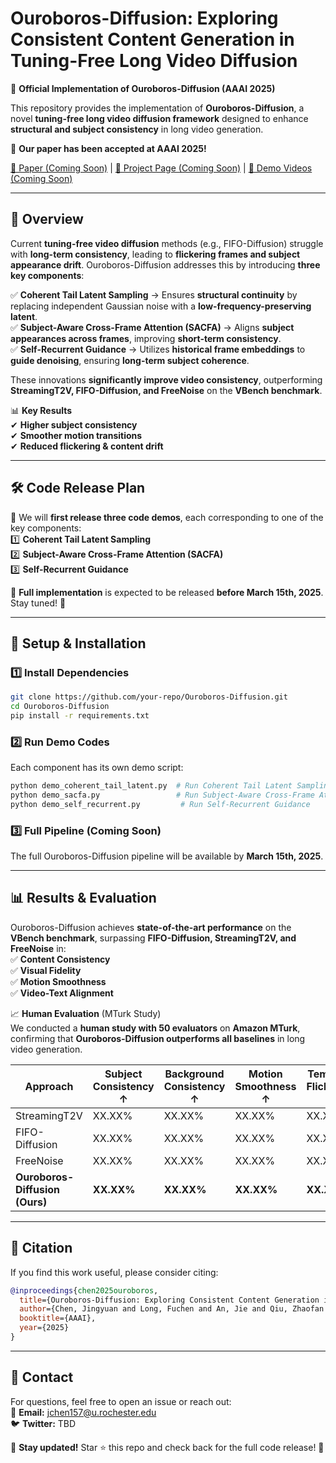 # **Ouroboros-Diffusion: Exploring Consistent Content Generation in Tuning-Free Long Video Diffusion**  

🚀 **Official Implementation of Ouroboros-Diffusion (AAAI 2025)**  

This repository provides the implementation of **Ouroboros-Diffusion**, a novel **tuning-free long video diffusion framework** designed to enhance **structural and subject consistency** in long video generation.  

📄 **Our paper has been accepted at AAAI 2025!**  

[📜 Paper (Coming Soon)](TBD) | [🔗 Project Page (Coming Soon)](TBD) | [🎥 Demo Videos (Coming Soon)](TBD)

---

## **📝 Overview**  
Current **tuning-free video diffusion** methods (e.g., FIFO-Diffusion) struggle with **long-term consistency**, leading to **flickering frames and subject appearance drift**. Ouroboros-Diffusion addresses this by introducing **three key components**:  

✅ **Coherent Tail Latent Sampling** → Ensures **structural continuity** by replacing independent Gaussian noise with a **low-frequency-preserving latent**.  
✅ **Subject-Aware Cross-Frame Attention (SACFA)** → Aligns **subject appearances across frames**, improving **short-term consistency**.  
✅ **Self-Recurrent Guidance** → Utilizes **historical frame embeddings** to **guide denoising**, ensuring **long-term subject coherence**.  

These innovations **significantly improve video consistency**, outperforming **StreamingT2V, FIFO-Diffusion, and FreeNoise** on the **VBench benchmark**.  

📊 **Key Results**  
✔ **Higher subject consistency**  
✔ **Smoother motion transitions**  
✔ **Reduced flickering & content drift**  

---

## **🛠️ Code Release Plan**  

🔹 We will **first release three code demos**, each corresponding to one of the key components:  
1️⃣ **Coherent Tail Latent Sampling**  
2️⃣ **Subject-Aware Cross-Frame Attention (SACFA)**  
3️⃣ **Self-Recurrent Guidance**  

📅 **Full implementation** is expected to be released **before March 15th, 2025**. Stay tuned! 🚀  

---

## **📌 Setup & Installation**  

### **1️⃣ Install Dependencies**  
```bash
git clone https://github.com/your-repo/Ouroboros-Diffusion.git
cd Ouroboros-Diffusion
pip install -r requirements.txt
```

### **2️⃣ Run Demo Codes**  
Each component has its own demo script:  
```bash
python demo_coherent_tail_latent.py  # Run Coherent Tail Latent Sampling
python demo_sacfa.py                 # Run Subject-Aware Cross-Frame Attention
python demo_self_recurrent.py         # Run Self-Recurrent Guidance
```

### **3️⃣ Full Pipeline (Coming Soon)**  
The full Ouroboros-Diffusion pipeline will be available by **March 15th, 2025**.

---

## **📊 Results & Evaluation**  

Ouroboros-Diffusion achieves **state-of-the-art performance** on the **VBench benchmark**, surpassing **FIFO-Diffusion, StreamingT2V, and FreeNoise** in:  
✅ **Content Consistency**  
✅ **Visual Fidelity**  
✅ **Motion Smoothness**  
✅ **Video-Text Alignment**  

📈 **Human Evaluation** (MTurk Study)  
We conducted a **human study with 50 evaluators** on **Amazon MTurk**, confirming that **Ouroboros-Diffusion outperforms all baselines** in long video generation.  

| Approach       | Subject Consistency ↑ | Background Consistency ↑ | Motion Smoothness ↑ | Temporal Flickering ↓ |
|---------------|----------------------|-------------------------|---------------------|----------------------|
| StreamingT2V  | XX.XX%               | XX.XX%                  | XX.XX%              | XX.XX%              |
| FIFO-Diffusion| XX.XX%               | XX.XX%                  | XX.XX%              | XX.XX%              |
| FreeNoise     | XX.XX%               | XX.XX%                  | XX.XX%              | XX.XX%              |
| **Ouroboros-Diffusion (Ours)** | **XX.XX%** | **XX.XX%** | **XX.XX%** | **XX.XX%** |

---

## **📌 Citation**  

If you find this work useful, please consider citing:  

```bibtex
@inproceedings{chen2025ouroboros,
  title={Ouroboros-Diffusion: Exploring Consistent Content Generation in Tuning-Free Long Video Diffusion},
  author={Chen, Jingyuan and Long, Fuchen and An, Jie and Qiu, Zhaofan and Yao, Ting and Luo, Jiebo and Mei, Tao},
  booktitle={AAAI},
  year={2025}
}
```

---

## **📩 Contact**  

For questions, feel free to open an issue or reach out:  
📧 **Email:** jchen157@u.rochester.edu  
🐦 **Twitter:** TBD  

🔔 **Stay updated!** Star ⭐ this repo and check back for the full code release! 🚀
